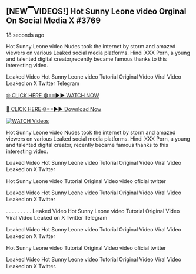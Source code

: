 ## [NEW▔VIDEOS!] Hot Sunny Leone video Orginal On Social Media X #3769

18 seconds ago

Hot Sunny Leone video Nudes took the internet by storm and amazed viewers on various Leaked social media platforms. Hindi XXX Porn, a young and talented digital creator,recently became famous thanks to this interesting video.

L𝚎aked Video Hot Sunny Leone video Tutorial Original Video Viral Video L𝚎aked on X Twitter Telegram

[🌐 CLICK HERE 🟢==►► WATCH NOW](https://dekho-ki-hoy-07-2k25.blogspot.com/2025/01/viral-tv.html)

[🔴 CLICK HERE 🌐==►► Download Now](https://dekho-ki-hoy-07-2k25.blogspot.com/2025/01/viral-tv.html)

[![WATCH Videos](https://i.imgur.com/PlrYii1.png)](https://dekho-ki-hoy-07-2k25.blogspot.com/2025/01/viral-tv.html)

Hot Sunny Leone video Nudes took the internet by storm and amazed viewers on various Leaked social media platforms. Hindi XXX Porn, a young and talented digital creator, recently became famous thanks to this interesting video.

L𝚎aked Video Hot Sunny Leone video Tutorial Original Video Viral Video L𝚎aked on X Twitter

Hot Sunny Leone video Tutorial Original Video video oficial twitter

L𝚎aked Video Hot Sunny Leone video Tutorial Original Video Viral Video L𝚎aked on X Twitter

. . . . . . . . . L𝚎aked Video Hot Sunny Leone video Tutorial Original Video Viral Video L𝚎aked on X Twitter Telegram

L𝚎aked Video Hot Sunny Leone video Tutorial Original Video Viral Video L𝚎aked on X Twitter

Hot Sunny Leone video Tutorial Original Video video oficial twitter

L𝚎aked Video Hot Sunny Leone video Tutorial Original Video Viral Video L𝚎aked on X Twitter.